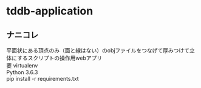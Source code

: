 # tddb-application

## ナニコレ
平面状にある頂点のみ（面と線はない）のobjファイルをつなげて厚みつけて立体にするスクリプトの操作用webアプリ  
要 virtualenv  
Python 3.6.3  
pip install -r requirements.txt
